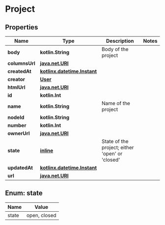 
# Project

## Properties
Name | Type | Description | Notes
------------ | ------------- | ------------- | -------------
**body** | **kotlin.String** | Body of the project | 
**columnsUrl** | [**java.net.URI**](java.net.URI.md) |  | 
**createdAt** | [**kotlinx.datetime.Instant**](kotlinx.datetime.Instant.md) |  | 
**creator** | [**User**](User.md) |  | 
**htmlUrl** | [**java.net.URI**](java.net.URI.md) |  | 
**id** | **kotlin.Int** |  | 
**name** | **kotlin.String** | Name of the project | 
**nodeId** | **kotlin.String** |  | 
**number** | **kotlin.Int** |  | 
**ownerUrl** | [**java.net.URI**](java.net.URI.md) |  | 
**state** | [**inline**](#State) | State of the project; either &#39;open&#39; or &#39;closed&#39; | 
**updatedAt** | [**kotlinx.datetime.Instant**](kotlinx.datetime.Instant.md) |  | 
**url** | [**java.net.URI**](java.net.URI.md) |  | 


<a id="State"></a>
## Enum: state
Name | Value
---- | -----
state | open, closed



